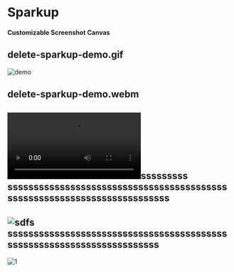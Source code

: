 # Sparkup 
#### Customizable Screenshot Canvas

## delete-sparkup-demo.gif

![demo](delete-sparkup-demo.gif)

## delete-sparkup-demo.webm

![demo2](delete-sparkup-demo.webm)sssssssss
sssssssssssssssssssssssssssssssssssssssssssssssssssssssssssssssssssssssss
--------------


![sdfs](90fps-sparkup-demo.gif)
sssssssssssssssssssssssssssssssssssssssssssssssssssssssssssssssssssssss
---------

![1](sparkup-demo.gif)